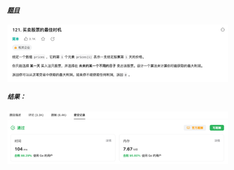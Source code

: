 ##### [题目](https://leetcode.cn/problems/best-time-to-buy-and-sell-stock/)
![pic](img.png)
##### 结果：
![pic](result.png)